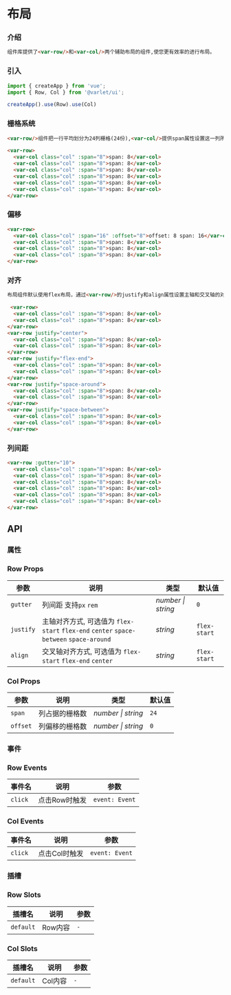 # 布局

### 介绍

```html
组件库提供了<var-row/>和<var-col/>两个辅助布局的组件,使您更有效率的进行布局。
```

### 引入

```js
import { createApp } from 'vue';
import { Row, Col } from '@varlet/ui';

createApp().use(Row).use(Col)
```

### 栅格系统

```html
<var-row/>组件把一行平均划分为24列栅格(24份),<var-col/>提供span属性设置这一列所占的份数，offset属性设置这一列偏移的份数。
```

```html
<var-row>
  <var-col class="col" :span="8">span: 8</var-col>
  <var-col class="col" :span="8">span: 8</var-col>
  <var-col class="col" :span="8">span: 8</var-col>
  <var-col class="col" :span="8">span: 8</var-col>
  <var-col class="col" :span="8">span: 8</var-col>
  <var-col class="col" :span="8">span: 8</var-col>
</var-row>
```

### 偏移

```html
<var-row>
  <var-col class="col" :span="16" :offset="8">offset: 8 span: 16</var-col>
  <var-col class="col" :span="8">span: 8</var-col>
  <var-col class="col" :span="8">span: 8</var-col>
  <var-col class="col" :span="8">span: 8</var-col>
</var-row>
```

### 对齐

```html
布局组件默认使用flex布局，通过<var-row/>的justify和align属性设置主轴和交叉轴的对齐方式。
```

```html
 <var-row>
  <var-col class="col" :span="8">span: 8</var-col>
  <var-col class="col" :span="8">span: 8</var-col>
</var-row>
<var-row justify="center">
  <var-col class="col" :span="8">span: 8</var-col>
  <var-col class="col" :span="8">span: 8</var-col>
</var-row>
<var-row justify="flex-end">
  <var-col class="col" :span="8">span: 8</var-col>
  <var-col class="col" :span="8">span: 8</var-col>
</var-row>
<var-row justify="space-around">
  <var-col class="col" :span="8">span: 8</var-col>
  <var-col class="col" :span="8">span: 8</var-col>
</var-row>
<var-row justify="space-between">
  <var-col class="col" :span="8">span: 8</var-col>
  <var-col class="col" :span="8">span: 8</var-col>
</var-row>
```

### 列间距

```html
<var-row :gutter="10">
  <var-col class="col" :span="8">span: 8</var-col>
  <var-col class="col" :span="8">span: 8</var-col>
  <var-col class="col" :span="8">span: 8</var-col>
  <var-col class="col" :span="8">span: 8</var-col>
  <var-col class="col" :span="8">span: 8</var-col>
  <var-col class="col" :span="8">span: 8</var-col>
</var-row>
```

## API

### 属性

### Row Props

| 参数 | 说明 | 类型 | 默认值 | 
| --- | --- | --- | --- | 
| `gutter` | 列间距 支持`px` `rem` | _number \| string_ | `0` |
| `justify` | 主轴对齐方式, 可选值为 `flex-start` `flex-end` `center` `space-between` `space-around` | _string_ | `flex-start` |
| `align` | 交叉轴对齐方式, 可选值为 `flex-start` `flex-end` `center` | _string_ | `flex-start` |

### Col Props
| 参数 | 说明 | 类型 | 默认值 | 
| --- | --- | --- | --- | 
| `span` | 列占据的栅格数 | _number \| string_ | `24` |
| `offset` | 列偏移的栅格数 | _number \| string_ | `0` |

### 事件

### Row Events

| 事件名 | 说明 | 参数 |
| --- | --- | --- |
| `click` | 点击Row时触发 | `event: Event` |

### Col Events

| 事件名 | 说明 | 参数 |
| --- | --- | --- |
| `click` | 点击Col时触发 | `event: Event` |

### 插槽

### Row Slots

| 插槽名 | 说明 | 参数 |
| --- | --- | --- |
| `default` | Row内容 | `-` |

### Col Slots

| 插槽名 | 说明 | 参数 |
| --- | --- | --- |
| `default` | Col内容 | `-` |